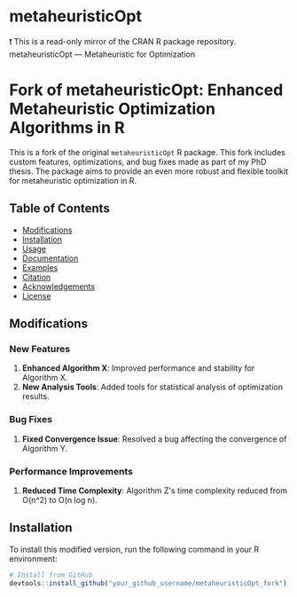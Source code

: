 # metaheuristicOpt
:exclamation: This is a read-only mirror of the CRAN R package repository.  metaheuristicOpt — Metaheuristic for Optimization  
# Fork of metaheuristicOpt: Enhanced Metaheuristic Optimization Algorithms in R

This is a fork of the original `metaheuristicOpt` R package. This fork includes custom features, optimizations, and bug fixes made as part of my PhD thesis. The package aims to provide an even more robust and flexible toolkit for metaheuristic optimization in R.

## Table of Contents

- [Modifications](#modifications)
- [Installation](#installation)
- [Usage](#usage)
- [Documentation](#documentation)
- [Examples](#examples)
- [Citation](#citation)
- [Acknowledgements](#acknowledgements)
- [License](#license)

## Modifications

### New Features
1. **Enhanced Algorithm X**: Improved performance and stability for Algorithm X.
2. **New Analysis Tools**: Added tools for statistical analysis of optimization results.

### Bug Fixes
1. **Fixed Convergence Issue**: Resolved a bug affecting the convergence of Algorithm Y.

### Performance Improvements
1. **Reduced Time Complexity**: Algorithm Z's time complexity reduced from O(n^2) to O(n log n).

## Installation

To install this modified version, run the following command in your R environment:

```R
# Install from GitHub
devtools::install_github("your_github_username/metaheuristicOpt_fork")
